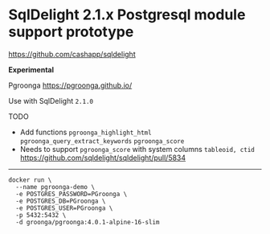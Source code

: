 # SqlDelight 2.1.x Postgresql module support prototype 

https://github.com/cashapp/sqldelight

**Experimental**

Pgroonga https://pgroonga.github.io/

Use with SqlDelight `2.1.0`

TODO

* Add functions `pgroonga_highlight_html` `pgroonga_query_extract_keywords` `pgroonga_score`
* Needs to support `pgroonga_score` with system columns `tableoid, ctid`
  https://github.com/sqldelight/sqldelight/pull/5834

---

```shell
docker run \
  --name pgroonga-demo \
  -e POSTGRES_PASSWORD=PGroonga \
  -e POSTGRES_DB=PGroonga \
  -e POSTGRES_USER=PGroonga \
  -p 5432:5432 \
  -d groonga/pgroonga:4.0.1-alpine-16-slim
```
